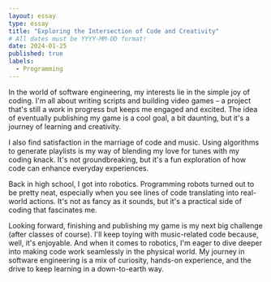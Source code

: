```yaml
---
layout: essay
type: essay
title: "Exploring the Intersection of Code and Creativity"
# All dates must be YYYY-MM-DD format!
date: 2024-01-25
published: true
labels:
  - Programming
---
```


In the world of software engineering, my interests lie in the simple joy of coding. I'm all about writing scripts and building video games – a project that's still a work in progress but keeps me engaged and excited. The idea of eventually publishing my game is a cool goal, a bit daunting, but it's a journey of learning and creativity.

I also find satisfaction in the marriage of code and music. Using algorithms to generate playlists is my way of blending my love for tunes with my coding knack. It's not groundbreaking, but it's a fun exploration of how code can enhance everyday experiences.

Back in high school, I got into robotics. Programming robots turned out to be pretty neat, especially when you see lines of code translating into real-world actions. It's not as fancy as it sounds, but it's a practical side of coding that fascinates me.

Looking forward, finishing and publishing my game is my next big challenge (after classes of course). I'll keep toying with music-related code because, well, it's enjoyable. And when it comes to robotics, I'm eager to dive deeper into making code work seamlessly in the physical world. My journey in software engineering is a mix of curiosity, hands-on experience, and the drive to keep learning in a down-to-earth way.